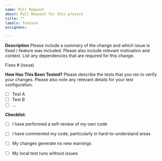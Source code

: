 ```yaml
---
name: Pull Request
about: Pull Request for this project
title: ""
labels: feature
assignees:

---
```


**Description**
Please include a summary of the change and which issue is fixed / feature was included. Please also include relevant motivation and context. List any dependencies that are required for this change.

Fixes # (issue)

**How Has This Been Tested?**
Please describe the tests that you ran to verify your changes. Please also note any relevant details for your test configuration.

- [ ] Test A
- [ ] Test B
- [ ] ...

**Checklist:**

- [ ] I have performed a self-review of my own code
- [ ] I have commented my code, particularly in hard-to-understand areas
- [ ] My changes generate no new warnings
- [ ] My local test runs without issues

